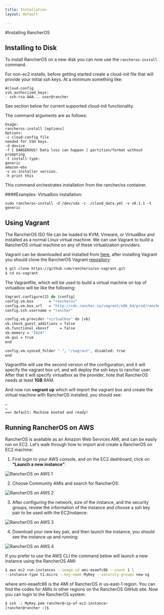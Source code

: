 ```yaml
---
title: Installation
layout: default

---
```

#Installing RancherOS


## Installing to Disk

To install RancherOS on a new disk you can now use the `rancheros-install` command. 

For non-ec2 installs, before getting started create a cloud-init file that will provide your initial ssh keys. At a minimum something like:

```
#cloud-config
ssh_authorized_keys:
- ssh-rsa AAA... user@rancher
```

See section below for current supported cloud-init functionality.

The command arguments are as follows:

```
Usage:
rancheros-install [options]
Options:
-c cloud-config file
needed for SSH keys.
-d device
-f [ DANGEROUS! Data loss can happen ] partition/format without prompting
-t install-type:
generic
amazon-ebs
-v os-installer version.
-h print this
```

This command orchestrates installation from the rancher/os container. 

####Examples:
Virtualbox installation:

`sudo rancheros-install -d /dev/sda -c ./cloud_data.yml -v v0.1.1 -t generic`

## Using Vagrant
The RancherOS ISO file can be loaded to KVM, Vmware, or VirtualBox and installed as a normal Linux virtual machine. We can use Vagrant to build a RancherOS virtual machine on any of these virtualization providers.

Vagrant can be downloaded and installed from [here](http://www.vagrantup.com/downloads.html), after installing Vagrant you should clone the RancherOS Vagrant [repository](https://github.com/rancherio/os-vagrant):
```sh
$ git clone https://github.com/rancherio/os-vagrant.git
$ cd os-vagrant
```
The Vagrantfile, which will be used to build a virtual machine on top of virtualbox will be like the following:
```sh
Vagrant.configure(2) do |config|
config.vm.box       = "rancheros"
config.vm.box_url   = "http://cdn.rancher.io/vagrant/x86_64/prod/rancheros_virtualbox.box"
config.ssh.username = "rancher"

config.vm.provider "virtualbox" do |vb|
vb.check_guest_additions = false
vb.functional_vboxsf     = false
vb.memory = "1024"
vb.gui = true
end

config.vm.synced_folder ".", "/vagrant", disabled: true
end
```
Vagrantfile will use the second version of the configuration, and it will specify the vagrant box url, and will deploy the ssh keys to rancher user. After that it will specify virtualbox as the provider, note that RancherOS needs at least **1GB** RAM.

And now run **vagrant up** which will import the vagrant box and create the virtual machine with RancherOS installed, you should see:

```
…
…
==> default: Machine booted and ready!
```
## Running RancherOS on AWS
RancherOS is available as an Amazon Web Services AMI, and can be easily run on EC2.  Let’s walk through how to import and create a RancherOS on EC2 machine:

1. First login to your AWS console, and on the EC2 dashboard, click on **“Launch a new instance”**:

![RancherOS on AWS 1]({{site.baseurl}}/img/Rancher_aws1.png)

2. Choose Community AMIs and search for RancherOS:

![RancherOS on AWS 2]({{site.baseurl}}/img/Rancher_aws2.png)

3. After configuring the network, size of the instance, and the security groups, review the information of the instance and choose a ssh key pair to be used with the EC2instance:

![RancherOS on AWS 3]({{site.baseurl}}/img/Rancher_aws3.png)

4. Download your new key pair, and then launch the instance, you should see the instance up and running:

![RancherOS on AWS 4]({{site.baseurl}}/img/Rancher_aws4.png)


If you prefer to use the AWS CLI the command below will launch a new instance using the RancherOS AMI: 

```sh
$ aws ec2 run-instances --image-id ami-eeaefc86 --count 1 \
--instance-type t1.micro --key-name MyKey --security-groups new-sg
```
where ami-eeaefc86 is the AMI of RancherOS in us-east-1 region. You can find the codes for AMIs in other regions on the RancherOS GitHub site. Now you can login to the RancherOS system:

```sh
$ ssh -i MyKey.pem rancher@<ip-of-ec2-instance>
[rancher@rancher ~]$
```




